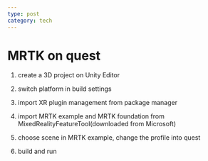 ```yaml
---
type: post
category: tech
---
```

# MRTK on quest

1. create a 3D project on Unity Editor

2. switch platform in build settings

3. import XR plugin management from package manager

4. import MRTK example and MRTK foundation from MixedRealityFeatureTool(downloaded from Microsoft)

5. choose scene in MRTK example, change the profile into quest

6. build and run
